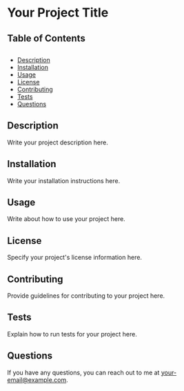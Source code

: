 # Your Project Title

## Table of Contents
## 

- [Description](#description)
- [Installation](#installation)
- [Usage](#usage)
- [License](#license)
- [Contributing](#contributing)
- [Tests][def]
- [Questions](#questions)

## Description
Write your project description here.

## Installation
Write your installation instructions here.

## Usage
Write about how to use your project here.

## License
Specify your project's license information here.

## Contributing
Provide guidelines for contributing to your project here.

## Tests
Explain how to run tests for your project here.

## Questions
If you have any questions, you can reach out to me at [your-email@example.com](mailto:your-email@example.com).


[def]: #tests